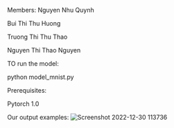 

Members:
Nguyen Nhu Quynh

Bui Thi Thu Huong

Truong Thi Thu Thao

Nguyen Thi Thao Nguyen

TO run the model:

python model_mnist.py

Prerequisites:

Pytorch 1.0

Our output examples:
![Screenshot 2022-12-30 113736](https://user-images.githubusercontent.com/74065603/210035092-558e0488-5714-4e85-ac6e-c2cf51e52d04.png)

